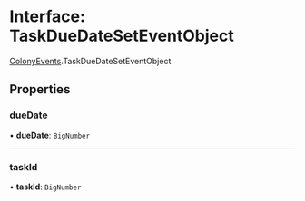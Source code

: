 # Interface: TaskDueDateSetEventObject

[ColonyEvents](../modules/ColonyEvents.md).TaskDueDateSetEventObject

## Properties

### dueDate

• **dueDate**: `BigNumber`

___

### taskId

• **taskId**: `BigNumber`
